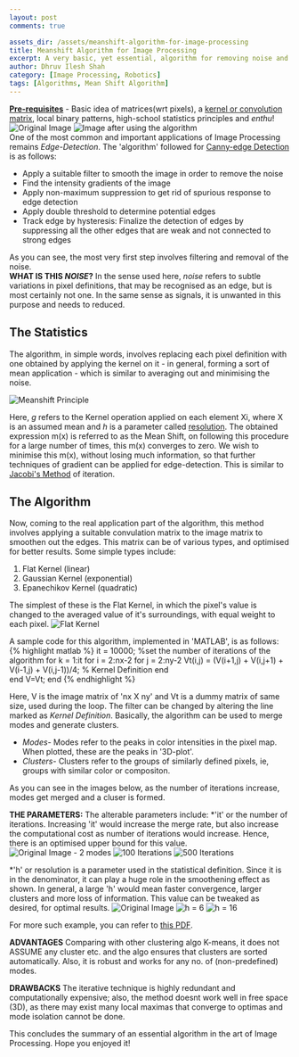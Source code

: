 ```yaml
---
layout: post
comments: true

assets_dir: /assets/meanshift-algorithm-for-image-processing
title: Meanshift Algorithm for Image Processing
excerpt: A very basic, yet essential, algorithm for removing noise and forming Clusters in an image.
author: Dhruv Ilesh Shah
category: [Image Processing, Robotics]
tags: [Algorithms, Mean Shift Algorithm]
---
```

**<u>Pre-requisites</u>** - Basic idea of matrices(wrt pixels), a <a href="https://en.wikipedia.org/wiki/Kernel_(image_processing)">kernel or convolution matrix</a>, local binary patterns, high-school statistics principles and *enthu*!
![Original Image]({{page.assets_dir}}/demo_org.png) ![Image after using the algorithm]({{page.assets_dir}}/demo_4.png) <br />
One of the most common and important applications of Image Processing remains *Edge-Detection*. The 'algorithm' followed for <a href="https://en.wikipedia.org/wiki/Canny_edge_detector">Canny-edge Detection</a> is as follows:

 - Apply a suitable filter to smooth the image in order to remove the noise
 - Find the intensity gradients of the image
 - Apply non-maximum suppression to get rid of spurious response to edge detection
 - Apply double threshold to determine potential edges
 - Track edge by hysteresis: Finalize the detection of edges by suppressing all the other edges that are weak and not connected to strong edges

As you can see, the most very first step involves filtering and removal of the noise. <br />
**WHAT IS THIS *NOISE*?**
In the sense used here, *noise* refers to subtle variations in pixel definitions, that may be recognised as an edge, but is most certainly not one. In the same sense as signals, it is unwanted in this purpose and needs to reduced.

The Statistics
---------------
The algorithm, in simple words, involves replacing each pixel definition with one obtained by applying the kernel on it - in general, forming a sort of mean application - which is similar to averaging out and minimising the noise.

![Meanshift Principle]({{page.assets_dir}}/meanshift_fx.png)

Here, *g* refers to the Kernel operation applied on each element Xi, where X is an assumed mean and *h* is a parameter called <u>resolution</u>. The obtained expression m(x) is referred to as the Mean Shift, on following this procedure for a large number of times, this m(x) converges to zero. We wish to minimise this m(x), without losing much information, so that further techniques of gradient can be applied for edge-detection. This is similar to <a href="http://mathworld.wolfram.com/JacobiMethod.html">Jacobi's Method</a> of iteration.

The Algorithm
--------------
Now, coming to the real application part of the algorithm, this method involves applying a suitable convulation matrix to the image matrix to smoothen out the edges. This matrix can be of various types, and optimised for better results. Some simple types include:

 1. Flat Kernel (linear)
 2. Gaussian Kernel (exponential)
 3. Epanechikov Kernel (quadratic)

The simplest of these is the Flat Kernel, in which the pixel's value is changed to the averaged value of it's surroundings, with equal weight to each pixel. ![Flat Kernel]({{page.assets_dir}}/flat_kernel.png)

A sample code for this algorithm, implemented in 'MATLAB',  is as follows:
{% highlight matlab %}
	it = 10000; %set the number of iterations of the algorithm
	for k = 1:it
    	for i = 2:nx-2
        	for j = 2:ny-2
            	Vt(i,j) = (V(i+1,j) + V(i,j+1) + V(i-1,j) + V(i,j-1))/4; % Kernel Definition
        	end        
    	end
    	V=Vt;
	end
{% endhighlight %}

Here, V is the image matrix of 'nx X ny' and Vt is a dummy matrix of same size, used during the loop. The filter can be changed by altering the line marked as *Kernel Definition*.
Basically, the algorithm can be used to merge modes and generate clusters.

 - *Modes*- Modes refer to the peaks in color intensities in the pixel map. When plotted, these are the peaks in '3D-plot'.
 - *Clusters*- Clusters refer to the groups of similarly defined pixels, ie, groups with similar color or compositon.

As you can see in the images below, as the number of iterations increase, modes get merged and a cluser is formed.

**THE PARAMETERS:** The alterable parameters include:
*'it' or the number of iterations. Increasing 'it' would increase the merge rate, but also increase the computational cost as number of iterations would increase. Hence, there is an optimised upper bound for this value.
![Original Image - 2 modes]({{page.assets_dir}}/Meanshift0.jpg) ![100 Iterations]({{page.assets_dir}}/Meanshift100.jpg) ![500 Iterations]({{page.assets_dir}}/Meanshift500.jpg)

*'h' or resolution is a parameter used in the statistical definition. Since it is in the denominator, it can play a huge role in the smoothening effect as shown. In general, a large 'h' would mean faster convergence, larger clusters and more loss of information. This value can be tweaked as desired, for optimal results.
![Original Image]({{page.assets_dir}}/meanshift_H_org.png) ![h = 6]({{page.assets_dir}}/meanshift_H_6.png) ![h = 16]({{page.assets_dir}}/meanshift_H_16.png)

For more such example, you can refer to <a href="https://www.inf.tu-dresden.de/content/institutes/ki/is/VORTRAG/Vortrag_Huong_Nguyen.pdf">this PDF</a>.

**ADVANTAGES**
Comparing with other clustering algo K-means, it does not ASSUME any cluster etc. and the algo ensures that clusters are sorted automatically. Also, it is robust and works for any no. of (non-predefined) modes.

**DRAWBACKS**
The iterative technique is highly redundant and computationally expensive; also, the method doesnt work well in free space (3D), as there may exist many local maximas that converge to optimas and mode isolation cannot be done.

This concludes the summary of an essential algorithm in the art of Image Processing. Hope you enjoyed it!
